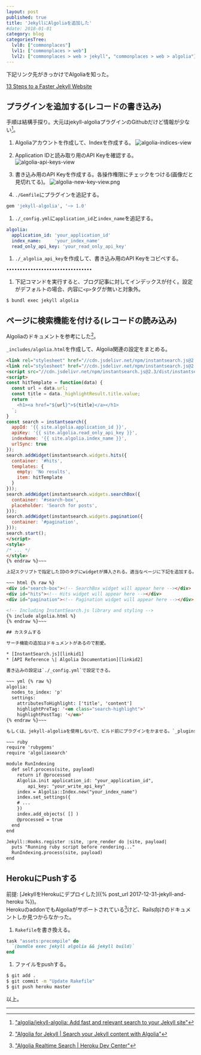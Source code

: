 ```yaml
---
layout: post
published: true
title: 'JekyllにAlgoliaを追加した'
#date: 2018-01-01
category: blog
categoriesTree:
  lvl0: ["commonplaces"]
  lvl1: ["commonplaces > web"]
  lvl2: ["commonplaces > web > jekyll", "commonplaces > web > algolia"]
---
```


下記リンク先がきっかけでAlgoliaを知った。

[13 Steps to a Faster Jekyll Website][linkid3]

## プラグインを追加する(レコードの書き込み)

手順は結構手探り。大元はjekyll-algoliaプラグインのGithubだけど情報が少ない[^1]。

1. Algoliaアカウントを作成して、Indexを作成する。
![algolia-indices-view](/assets/img/algolia-indices-view.png)

1. Application IDと読み取り用のAPI Keyを確認する。
![algolia-api-keys-view](/assets/img/algolia-api-keys-view.png)

1. 書き込み用のAPI Keyを作成する。各操作権限にチェックをつける(画像だと見切れてる)。
![algolia-new-key-view.png](/assets/img/algolia-new-key-view.png)

1. `./Gemfile`にプラグインを追記する。
~~~ sh
gem 'jekyll-algolia', '~> 1.0'
~~~ 

1. `./_config.yml`に`application_id`と`index_name`を追記する。
~~~ yml
algolia:
  application_id: 'your_application_id'
  index_name:     'your_index_name'
  read_only_api_key: 'your_read_only_api_key'
~~~ 

1. `./_algolia_api_key`を作成して、書き込み用のAPI Keyをコピペする。
~~~ 
••••••••••••••••••••••••••••••••
~~~ 

1. 下記コマンドを実行すると、ブログ記事に対してインデックスが付く。設定がデフォルトの場合、内容に`<p>`タグが無いと対象外。
~~~ 
$ bundl exec jekyll algolia
~~~ 

## ページに検索機能を付ける(レコードの読み込み)

Algoliaのドキュメントを参考にした[^2]。

`_includes/algolia.html`を作成して、Algolia関連の設定をまとめる。

~~~ html {% raw %}
<link rel="stylesheet" href="//cdn.jsdelivr.net/npm/instantsearch.js@2.3/dist/instantsearch.min.css">
<link rel="stylesheet" href="//cdn.jsdelivr.net/npm/instantsearch.js@2.3/dist/instantsearch-theme-algolia.min.css">
<script src="//cdn.jsdelivr.net/npm/instantsearch.js@2.3/dist/instantsearch.min.js"></script>
<script>
const hitTemplate = function(data) {
  const url = data.url;
  const title = data._highlightResult.title.value;
  return `
    <h1><a href="${url}">${title}</a></h1>
  `;
}
const search = instantsearch({
  appId: '{{ site.algolia.application_id }}',
  apiKey: '{{ site.algolia.read_only_api_key }}',
  indexName: '{{ site.algolia.index_name }}',
  urlSync: true
});
search.addWidget(instantsearch.widgets.hits({
  container: '#hits',
  templates: {
    empty: 'No results',
    item: hitTemplate
  }
}));
search.addWidget(instantsearch.widgets.searchBox({
  container: '#search-box',
  placeholder: 'Search for posts',
}));
search.addWidget(instantsearch.widgets.pagination({
  container: '#pagination',
}));
search.start();
</script>
<style>
/* ... */
</style>
{% endraw %}~~~ 

上記スクリプトで指定したIDのタグにwidgetが挿入される。適当なページに下記を追加する。

~~~ html {% raw %}
<div id="search-box"><!-- SearchBox widget will appear here --></div>
<div id="hits"><!-- Hits widget will appear here --></div>
<div id="pagination"><!-- Pagination widget will appear here --></div>

<!-- Including InstantSearch.js library and styling -->
{% include algolia.html %}
{% endraw %}~~~

## カスタムする

サーチ機能の追加はドキュメントがあるので割愛。

* [InstantSearch.js][linkid1]
* [API Reference \| Algolia Documentation][linkid2]

書き込みの設定は`./_config.yml`で設定できる。

~~~ yml {% raw %}
algolia:
  nodes_to_index: 'p'
  settings:
    attributesToHighlight: ['title', 'content']
    highlightPreTag: '<em class="search-highlight">'
    highlightPostTag: '</em>'
{% endraw %}~~~ 

もしくは、jekyll-algoliaを使用しないで、ビルド前にプラグインをかませる。`_plugins/algolia.rb`を作成する。ただ、jekyll-algoliaがしてくれていた部分を考えないといけないから、いろいろめんどくさくなる。レコードの同期とか。

~~~ ruby
require 'rubygems'
require 'algoliasearch'

module RunIndexing
  def self.process(site, payload)
    return if @processed
    Algolia.init application_id: "your_application_id",
        api_key: "your_write_api_key"
    index = Algolia::Index.new("your_index_name")
    index.set_settings({
    # ... 
    })
    index.add_objects( [] )
    @processed = true
  end
end

Jekyll::Hooks.register :site, :pre_render do |site, payload|
  puts "Running ruby script before rendering..."
  RunIndexing.process(site, payload)
end
~~~

## HerokuにPushする

前提: [JekyllをHerokuにデプロイした]({% post_url 2017-12-31-jekyll-and-heroku %})。  
HerokuのaddonでもAlgoliaがサポートされている[^3]けど、Rails向けのドキュメントしか見つからなかった。

1. `Rakefile`を書き換える。
~~~ ruby
task "assets:precompile" do
  `(bundle exec jekyll algolia && jekyll build)`
end
~~~

1. ファイルをpushする。
~~~ sh
$ git add .
$ git commit -m "Update Rakefile"
$ git push heroku master
~~~ 

以上。

--- 
[^1]: ["algolia/jekyll-algolia: Add fast and relevant search to your Jekyll site"](https://github.com/algolia/jekyll-algolia)
[^2]: ["Algolia for Jekyll \| Search your Jekyll content with Algolia"](https://community.algolia.com/jekyll-algolia/blog.html)
[^3]: ["Algolia Realtime Search \| Heroku Dev Center"](https://devcenter.heroku.com/articles/algoliasearch)

[linkid1]:https://community.algolia.com/instantsearch.js/ 
[linkid2]:https://www.algolia.com/doc/api-reference/
[linkid3]:https://wiredcraft.com/blog/make-jekyll-fast/#step-8-use-something-like-algolia